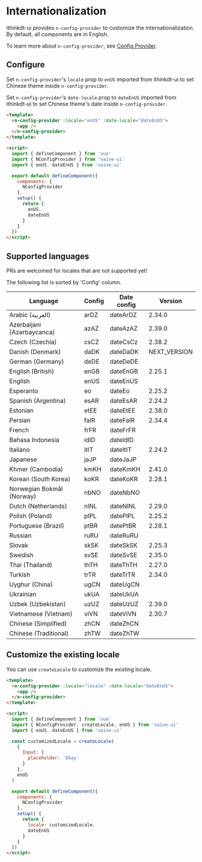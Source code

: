 <!--anchor:on-->

# Internationalization

ithinkdt-ui provides `n-config-provider` to customize the internationalization. By default, all components are in English.

To learn more about `n-config-provider`, see [Config Provider](../components/config-provider).

## Configure

Set `n-config-provider`'s `locale` prop to `enUS` imported from ithinkdt-ui to set Chinese theme inside `n-config-provider`.

Set `n-config-provider`'s `date-locale` prop to `dateEnUS` imported from ithinkdt-ui to set Chinese theme's date inside `n-config-provider`.

```html
<template>
  <n-config-provider :locale="enUS" :date-locale="dateEnUS">
    <app />
  </n-config-provider>
</template>

<script>
  import { defineComponent } from 'vue'
  import { NConfigProvider } from 'naive-ui'
  import { enUS, dateEnUS } from 'naive-ui'

  export default defineComponent({
    components: {
      NConfigProvider
    },
    setup() {
      return {
        enUS,
        dateEnUS
      }
    }
  })
</script>
```

## Supported languages

PRs are welcomed for locales that are not supported yet!

The following list is sorted by 'Config' column.

| Language                   | Config | Date config | Version      |
| -------------------------- | ------ | ----------- | ------------ |
| Arabic (العربية)           | arDZ   | dateArDZ    | 2.34.0       |
| Azerbaijani (Azərbaycanca) | azAZ   | dateAzAZ    | 2.39.0       |
| Czech (Czechia)            | csCZ   | dateCsCz    | 2.38.2       |
| Danish (Denmark)           | daDK   | dateDaDK    | NEXT_VERSION |
| German (Germany)           | deDE   | dateDeDE    |              |
| English (British)          | enGB   | dateEnGB    | 2.25.1       |
| English                    | enUS   | dateEnUS    |              |
| Esperanto                  | eo     | dateEo      | 2.25.2       |
| Spanish (Argentina)        | esAR   | dateEsAR    | 2.24.2       |
| Estonian                   | etEE   | dateEtEE    | 2.38.0       |
| Persian                    | faIR   | dateFaIR    | 2.34.4       |
| French                     | frFR   | dateFrFR    |              |
| Bahasa Indonesia           | idID   | dateIdID    |              |
| Italiano                   | itIT   | dateItIT    | 2.24.2       |
| Japanese                   | jaJP   | dateJaJP    |              |
| Khmer (Cambodia)           | kmKH   | dateKmKH    | 2.41.0       |
| Korean (South Korea)       | koKR   | dateKoKR    | 2.28.1       |
| Norwegian Bokmål (Norway)  | nbNO   | dateNbNO    |              |
| Dutch (Netherlands)        | nlNL   | dateNlNL    | 2.29.0       |
| Polish (Poland)            | plPL   | datePlPL    | 2.25.2       |
| Portuguese (Brazil)        | ptBR   | datePtBR    | 2.28.1       |
| Russian                    | ruRU   | dateRuRU    |              |
| Slovak                     | skSK   | dateSkSK    | 2.25.3       |
| Swedish                    | svSE   | dateSvSE    | 2.35.0       |
| Thai (Thailand)            | thTH   | dateThTH    | 2.27.0       |
| Turkish                    | trTR   | dateTrTR    | 2.34.0       |
| Uyghur (China)             | ugCN   | dateUgCN    |              |
| Ukrainian                  | ukUA   | dateUkUA    |              |
| Uzbek (Uzbekistan)         | uzUZ   | dateUzUZ    | 2.39.0       |
| Vietnamese (Vietnam)       | viVN   | dateViVN    | 2.30.7       |
| Chinese (Simplified)       | zhCN   | dateZhCN    |              |
| Chinese (Traditional)      | zhTW   | dateZhTW    |              |

## Customize the existing locale

You can use `createLocale` to customize the existing locale.

```html
<template>
  <n-config-provider :locale="locale" :date-locale="dateEnUS">
    <app />
  </n-config-provider>
</template>

<script>
  import { defineComponent } from 'vue'
  import { NConfigProvider, createLocale, enUS } from 'naive-ui'
  import { enUS, dateEnUS } from 'naive-ui'

  const customizedLocale = createLocale(
    {
      Input: {
        placeholder: 'Okay'
      }
    },
    enUS
  )

  export default defineComponent({
    components: {
      NConfigProvider
    },
    setup() {
      return {
        locale: customizedLocale,
        dateEnUS
      }
    }
  })
</script>
```
